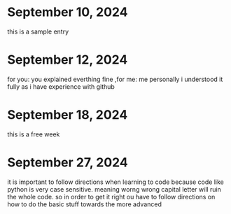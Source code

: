 # September 10, 2024

this is a sample entry

# September 12, 2024

for you: you explained everthing fine
,for me: me personally i understood it fully as i have experience with github

# September 18, 2024

this is a free week

# September 27, 2024

it is important to follow directions when learning to code because code like python is very case sensitive. meaning worng wrong capital letter will ruin the whole code. so in order to get it right ou have to follow directions on how to do the basic stuff towards the more advanced
